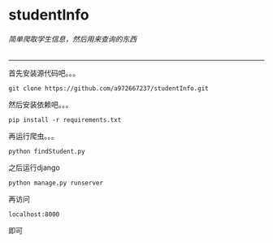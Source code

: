 # studentInfo
###### 简单爬取学生信息，然后用来查询的东西
---
首先安装源代码吧。。。
```
git clone https://github.com/a972667237/studentInfo.git
```
然后安装依赖吧。。。
```
pip install -r requirements.txt
```

再运行爬虫。。。
```
python findStudent.py
```

之后运行django
```
python manage.py runserver
```

再访问
```
localhost:8000
```
即可
